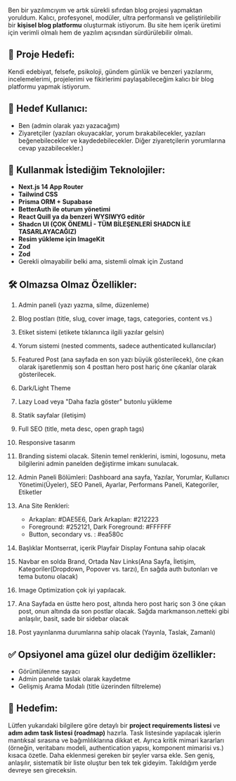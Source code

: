 Ben bir yazılımcıyım ve artık sürekli sıfırdan blog projesi yapmaktan yoruldum. Kalıcı, profesyonel, modüler, ultra performanslı ve geliştirilebilir bir **kişisel blog platformu** oluşturmak istiyorum. Bu site hem içerik üretimi için verimli olmalı hem de yazılım açısından sürdürülebilir olmalı.

## 📌 Proje Hedefi:

Kendi edebiyat, felsefe, psikoloji, gündem günlük ve benzeri yazılarımı, incelemelerimi, projelerimi ve fikirlerimi paylaşabileceğim kalıcı bir blog platformu yapmak istiyorum.

## 👤 Hedef Kullanıcı:

- Ben (admin olarak yazı yazacağım)
- Ziyaretçiler (yazıları okuyacaklar, yorum bırakabilecekler, yazıları beğenebilecekler ve kaydedebilecekler. Diğer ziyaretçilerin yorumlarına cevap yazabilecekler.)

## 🧱 Kullanmak İstediğim Teknolojiler:

- **Next.js 14 App Router**
- **Tailwind CSS**
- **Prisma ORM + Supabase**
- **BetterAuth ile oturum yönetimi**
- **React Quill ya da benzeri WYSIWYG editör**
- **Shadcn UI (ÇOK ÖNEMLİ - TÜM BİLEŞENLERİ SHADCN İLE TASARLAYACAĞIZ)**
- **Resim yükleme için ImageKit**
- **Zod**
- **Zod**
- Gerekli olmayabilir belki ama, sistemli olmak için Zustand

## 🛠️ Olmazsa Olmaz Özellikler:

1. Admin paneli (yazı yazma, silme, düzenleme)
2. Blog postları (title, slug, cover image, tags, categories, content vs.)
3. Etiket sistemi (etikete tıklanınca ilgili yazılar gelsin)
4. Yorum sistemi (nested comments, sadece authenticated kullanıcılar)
5. Featured Post (ana sayfada en son yazı büyük gösterilecek), öne çıkan olarak işaretlenmiş son 4 posttan hero post hariç öne çıkanlar olarak gösterilecek.
6. Dark/Light Theme
7. Lazy Load veya "Daha fazla göster" butonlu yükleme
8. Statik sayfalar (iletişim)
9. Full SEO (title, meta desc, open graph tags)
10. Responsive tasarım
11. Branding sistemi olacak. Sitenin temel renklerini, ismini, logosunu, meta bilgilerini admin panelden değiştirme imkanı sunulacak.
12. Admin Paneli Bölümleri: Dashboard ana sayfa, Yazılar, Yorumlar, Kullanıcı Yönetimi(Üyeler), SEO Paneli, Ayarlar, Performans Paneli, Kategoriler, Etiketler
13. Ana Site Renkleri:

    - Arkaplan: #DAE5E6, Dark Arkaplan: #212223
    - Foreground: #252121, Dark Foreground: #FFFFFF
    - Button, secondary vs. : #ea580c

14. Başlıklar Montserrat, içerik Playfair Display Fontuna sahip olacak

15. Navbar en solda Brand, Ortada Nav Links(Ana Sayfa, İletişim, Kategoriler(Dropdown, Popover vs. tarzı), En sağda auth butonları ve tema butonu olacak)

16. Image Optimization çok iyi yapılacak.
17. Ana Sayfada en üstte hero post, altında hero post hariç son 3 öne çıkan post, onun altında da son postlar olacak. Sağda markmanson.netteki gibi anlaşılır, basit, sade bir sidebar olacak
18. Post yayınlanma durumlarına sahip olacak (Yayınla, Taslak, Zamanlı)

## ✅ Opsiyonel ama güzel olur dediğim özellikler:

- Görüntülenme sayacı
- Admin panelde taslak olarak kaydetme
- Gelişmiş Arama Modalı (title üzerinden filtreleme)

## 🎯 Hedefim:

Lütfen yukarıdaki bilgilere göre detaylı bir **project requirements listesi** ve **adım adım task listesi (roadmap)** hazırla. Task listesinde yapılacak işlerin mantıksal sırasına ve bağımlılıklarına dikkat et. Ayrıca kritik mimari kararları (örneğin, veritabanı modeli, authentication yapısı, komponent mimarisi vs.) kısaca özetle. Daha eklenmesi gereken bir şeyler varsa ekle. Sen geniş, anlaşılır, sistematik bir liste oluştur ben tek tek gideyim. Takıldığım yerde devreye sen gireceksin.
